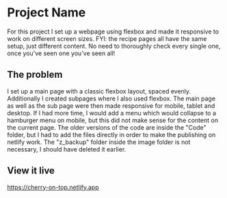 # Project Name

For this project I set up a webpage using flexbox and made it responsive to work on different screen sizes.
FYI: the recipe pages all have the same setup, just different content. No need to thoroughly check every single one, once you've seen one you've seen all!

## The problem

I set up a main page with a classic flexbox layout, spaced evenly. Additionally I created subpages where I also used flexbox.
The main page as well as the sub page were then made responsive for mobile, tablet and desktop.
If I had more time, I would add a menu which would collapse to a hamburger menu on mobile, but this did not make sense for the content on the current page.
The older versions of the code are inside the "Code" folder, but I had to add the files directly in order to make the publishing on netlify work. The "z_backup" folder inside the image folder is not necessary, I should have deleted it earlier.

## View it live

https://cherry-on-top.netlify.app

